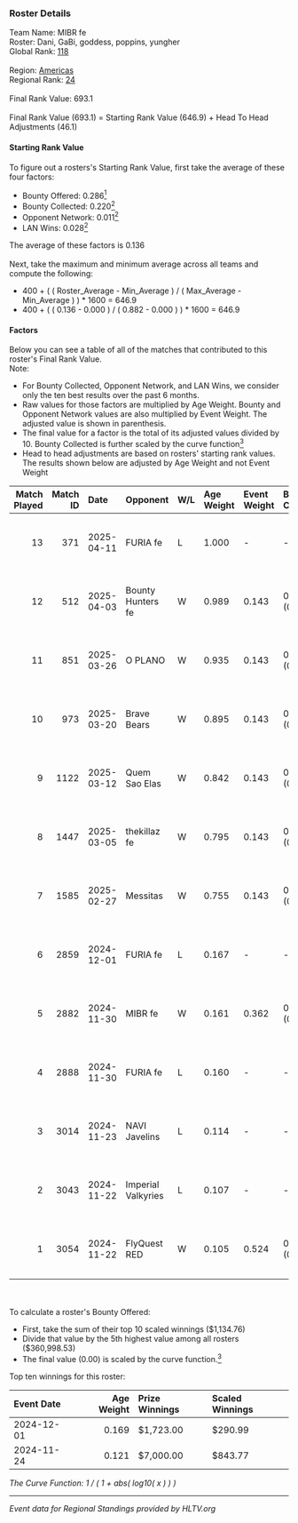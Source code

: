 ### Roster Details<br />
Team Name: MIBR fe<br />
Roster: Dani, GaBi, goddess, poppins, yungher<br />
Global Rank: [118](../../standings_global_2025_05_05.md)<br />
<br />
Region: [Americas]( ../../standings_americas_2025_05_05.md)<br />
Regional Rank: [24]( ../../standings_americas_2025_05_05.md)<br />
<br />
Final Rank Value:  693.1<br />
<br />
Final Rank Value (693.1) = Starting Rank Value (646.9) + Head To Head Adjustments (46.1)<br />

#### Starting Rank Value<br />
To figure out a rosters's Starting Rank Value, first take the average of these four factors:<br />
- Bounty Offered: 0.286[<sup>1</sup>](#table2)
- Bounty Collected: 0.220[<sup>2</sup>](#table1)
- Opponent Network: 0.011[<sup>2</sup>](#table1)
- LAN Wins: 0.028[<sup>2</sup>](#table1)

The average of these factors is 0.136<br />
<br />
Next, take the maximum and minimum average across all teams and compute the following:<br />
- 400 + ( ( Roster_Average - Min_Average ) / ( Max_Average - Min_Average ) ) * 1600 = 646.9
- 400 + ( ( 0.136 - 0.000 ) / ( 0.882 - 0.000 ) ) * 1600 = 646.9


#### Factors<br />
Below you can see a table of all of the matches that contributed to this roster's Final Rank Value.<br />
Note:<br />

- For Bounty Collected, Opponent Network, and LAN Wins, we consider only the ten best results over the past 6 months.
- Raw values for those factors are multiplied by Age Weight. Bounty and Opponent Network values are also multiplied by Event Weight. The adjusted value is shown in parenthesis.
- The final value for a factor is the total of its adjusted values divided by 10. Bounty Collected is further scaled by the curve function[<sup>3</sup>](#curveFunction)
- Head to head adjustments are based on rosters' starting rank values. The results shown below are adjusted by Age Weight and not Event Weight
<span id="table1"></span><br />


| Match Played | Match ID | Date       | Opponent           | W/L | Age Weight | Event Weight | Bounty Collected | Opponent Network | LAN Wins  | H2H Adj. | Roster                                  |
| -: | -: | :- | :- | :- | :- | :- | :- | :- | :- | -: | :- |
|           13 |      371 | 2025-04-11 | FURIA fe           | L   | 1.000      | -            | -                | -                | -         |   -13.94 | Dani, GaBi, goddess, poppins, yungher   |
|           12 |      512 | 2025-04-03 | Bounty Hunters fe  | W   | 0.989      | 0.143        | 0.004 (0.001)    | 0.179 (0.025)    | 0 (0.000) |    10.70 | Dani, GaBi, goddess, poppins, yungher   |
|           11 |      851 | 2025-03-26 | O PLANO            | W   | 0.935      | 0.143        | 0.005 (0.001)    | 0.230 (0.031)    | 0 (0.000) |    12.26 | Dani, GaBi, goddess, poppins, yungher   |
|           10 |      973 | 2025-03-20 | Brave Bears        | W   | 0.895      | 0.143        | 0.003 (0.000)    | 0.000 (0.000)    | 0 (0.000) |     7.47 | Dani, GaBi, goddess, poppins, yungher   |
|            9 |     1122 | 2025-03-12 | Quem Sao Elas      | W   | 0.842      | 0.143        | 0.004 (0.000)    | 0.137 (0.016)    | 0 (0.000) |    11.44 | Dani, GaBi, goddess, poppins, yungher   |
|            8 |     1447 | 2025-03-05 | thekillaz fe       | W   | 0.795      | 0.143        | 0.003 (0.000)    | 0.138 (0.016)    | 0 (0.000) |    11.55 | Dani, GaBi, goddess, poppins, yungher   |
|            7 |     1585 | 2025-02-27 | Messitas           | W   | 0.755      | 0.143        | 0.003 (0.000)    | 0.044 (0.005)    | 0 (0.000) |    10.55 | Dani, GaBi, goddess, poppins, yungher   |
|            6 |     2859 | 2024-12-01 | FURIA fe           | L   | 0.167      | -            | -                | -                | -         |    -2.10 | annaEX, goddess, josi, poppins, yungher |
|            5 |     2882 | 2024-11-30 | MIBR fe            | W   | 0.161      | 0.362        | 0.000 (0.000)    | 0.000 (0.000)    | 1 (0.161) |     1.58 | annaEX, goddess, josi, poppins, yungher |
|            4 |     2888 | 2024-11-30 | FURIA fe           | L   | 0.160      | -            | -                | -                | -         |    -2.01 | annaEX, goddess, josi, poppins, yungher |
|            3 |     3014 | 2024-11-23 | NAVI Javelins      | L   | 0.114      | -            | -                | -                | -         |    -1.67 | annaEX, goddess, josi, poppins, yungher |
|            2 |     3043 | 2024-11-22 | Imperial Valkyries | L   | 0.107      | -            | -                | -                | -         |    -1.23 | annaEX, goddess, josi, poppins, yungher |
|            1 |     3054 | 2024-11-22 | FlyQuest RED       | W   | 0.105      | 0.524        | 0.001 (0.000)    | 0.277 (0.015)    | 1 (0.105) |     1.54 | annaEX, goddess, josi, poppins, yungher |

<br />
<span id="table2"></span><br />
To calculate a roster's Bounty Offered:<br />

- First, take the sum of their top 10 scaled winnings ($1,134.76)
- Divide that value by the 5th highest value among all rosters ($360,998.53)
- The final value (0.00) is scaled by the curve function.[<sup>3</sup>](#curveFunction)

Top ten winnings for this roster:<br />

| Event Date | Age Weight | Prize Winnings | Scaled Winnings |
| :- | -: | :- | :- |
| 2024-12-01 |      0.169 | $1,723.00      | $290.99         |
| 2024-11-24 |      0.121 | $7,000.00      | $843.77         |


<span id="curveFunction"></span>_The Curve Function: 1 / ( 1 + abs( log10( x ) ) )_<br />

---
_Event data for Regional Standings provided by HLTV.org_<br />
